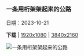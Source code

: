 ### 一条用桁架架起来的公路

日期：2023-10-21

**下载**  |  [1920x1080](https://cn.bing.com/th?id=OHR.AstoriaBridge_ZH-CN5052905610_1920x1080.jpg)  |  [3840x2160](https://cn.bing.com/th?id=OHR.AstoriaBridge_ZH-CN5052905610_UHD.jpg)

![一条用桁架架起来的公路](https://cn.bing.com/th?id=OHR.AstoriaBridge_ZH-CN5052905610_1920x1080.jpg "哥伦比亚河上的阿斯托里亚-梅格勒大桥，阿斯托里亚区，俄勒冈州，美国 (© Dan Mihai/Getty Images)")

